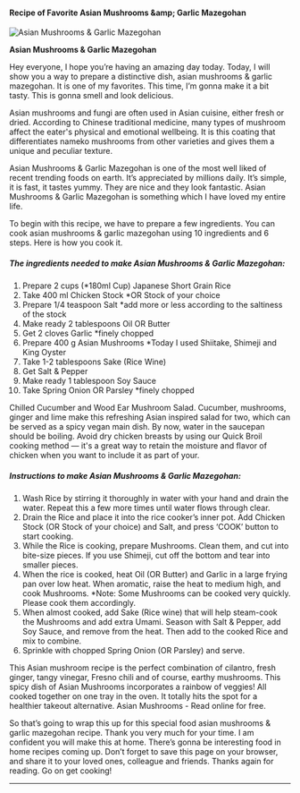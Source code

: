            

#### Recipe of Favorite Asian Mushrooms &amp;amp; Garlic Mazegohan

![Asian Mushrooms &amp; Garlic Mazegohan](https://img-global.cpcdn.com/recipes/b7b0268dc0291b81/751x532cq70/asian-mushrooms-garlic-mazegohan-recipe-main-photo.jpg)

**Asian Mushrooms &amp; Garlic Mazegohan**

Hey everyone, I hope you’re having an amazing day today. Today, I will show you a way to prepare a distinctive dish, asian mushrooms & garlic mazegohan. It is one of my favorites. This time, I’m gonna make it a bit tasty. This is gonna smell and look delicious.

Asian mushrooms and fungi are often used in Asian cuisine, either fresh or dried. According to Chinese traditional medicine, many types of mushroom affect the eater's physical and emotional wellbeing. It is this coating that differentiates nameko mushrooms from other varieties and gives them a unique and peculiar texture.

Asian Mushrooms & Garlic Mazegohan is one of the most well liked of recent trending foods on earth. It’s appreciated by millions daily. It’s simple, it is fast, it tastes yummy. They are nice and they look fantastic. Asian Mushrooms & Garlic Mazegohan is something which I have loved my entire life.

To begin with this recipe, we have to prepare a few ingredients. You can cook asian mushrooms & garlic mazegohan using 10 ingredients and 6 steps. Here is how you cook it.

##### The ingredients needed to make Asian Mushrooms & Garlic Mazegohan:

1.  Prepare 2 cups (\*180ml Cup) Japanese Short Grain Rice
2.  Take 400 ml Chicken Stock \*OR Stock of your choice
3.  Prepare 1/4 teaspoon Salt \*add more or less according to the saltiness of the stock
4.  Make ready 2 tablespoons Oil OR Butter
5.  Get 2 cloves Garlic \*finely chopped
6.  Prepare 400 g Asian Mushrooms \*Today I used Shiitake, Shimeji and King Oyster
7.  Take 1-2 tablespoons Sake (Rice Wine)
8.  Get Salt & Pepper
9.  Make ready 1 tablespoon Soy Sauce
10.  Take Spring Onion OR Parsley \*finely chopped

Chilled Cucumber and Wood Ear Mushroom Salad. Cucumber, mushrooms, ginger and lime make this refreshing Asian inspired salad for two, which can be served as a spicy vegan main dish. By now, water in the saucepan should be boiling. Avoid dry chicken breasts by using our Quick Broil cooking method — it's a great way to retain the moisture and flavor of chicken when you want to include it as part of your.

##### Instructions to make Asian Mushrooms & Garlic Mazegohan:

1.  Wash Rice by stirring it thoroughly in water with your hand and drain the water. Repeat this a few more times until water flows through clear.
2.  Drain the Rice and place it into the rice cooker’s inner pot. Add Chicken Stock (OR Stock of your choice) and Salt, and press ‘COOK’ button to start cooking.
3.  While the Rice is cooking, prepare Mushrooms. Clean them, and cut into bite-size pieces. If you use Shimeji, cut off the bottom and tear into smaller pieces.
4.  When the rice is cooked, heat Oil (OR Butter) and Garlic in a large frying pan over low heat. When aromatic, raise the heat to medium high, and cook Mushrooms. \*Note: Some Mushrooms can be cooked very quickly. Please cook them accordingly.
5.  When almost cooked, add Sake (Rice wine) that will help steam-cook the Mushrooms and add extra Umami. Season with Salt & Pepper, add Soy Sauce, and remove from the heat. Then add to the cooked Rice and mix to combine.
6.  Sprinkle with chopped Spring Onion (OR Parsley) and serve.

This Asian mushroom recipe is the perfect combination of cilantro, fresh ginger, tangy vinegar, Fresno chili and of course, earthy mushrooms. This spicy dish of Asian Mushrooms incorporates a rainbow of veggies! All cooked together on one tray in the oven. It totally hits the spot for a healthier takeout alternative. Asian Mushrooms - Read online for free.

So that’s going to wrap this up for this special food asian mushrooms & garlic mazegohan recipe. Thank you very much for your time. I am confident you will make this at home. There’s gonna be interesting food in home recipes coming up. Don’t forget to save this page on your browser, and share it to your loved ones, colleague and friends. Thanks again for reading. Go on get cooking!

* * *